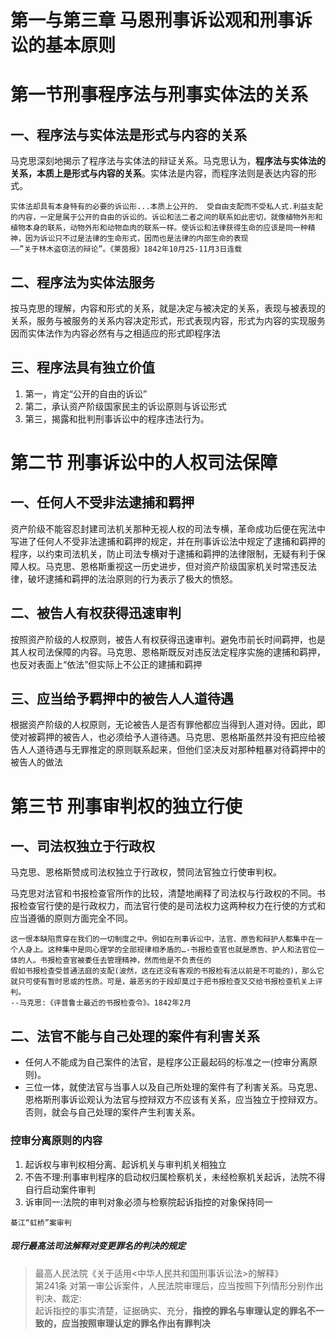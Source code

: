# 第一与第三章 马恩刑事诉讼观和刑事诉讼的基本原则
# 第一节刑事程序法与刑事实体法的关系
## 一、程序法与实体法是形式与内容的关系
马克思深刻地揭示了程序法与实体法的辩证关系。马克思认为，**程序法与实体法的关系，本质上是形式与内容的关系**。实体法是内容，而程序法则是表达内容的形式。
~~~
实体法却具有本身特有的必要的诉讼形...本质上公开的、 受自由支配而不受私人式.利益支配的内容，一定是属于公开的自由的诉讼的。诉讼和法二者之间的联系如此密切，就像植物外形和植物本身的联系，动物外形和动物血肉的联系一样。使诉讼和法律获得生命的应该是同一种精神，因为诉讼只不过是法律的生命形式，因而也是法律的内部生命的表现
——”关于林木盗窃法的辩论”。《莱茵报》1842年10月25-11月3日连载
~~~
## 二、程序法为实体法服务
按马克思的理解，内容和形式的关系，就是决定与被决定的关系，表现与被表现的关系，服务与被服务的关系内容决定形式，形式表现内容，形式为内容的实现服务因而实体法作为内容必然有与之相适应的形式即程序法
## 三、程序法具有独立价值
1. 第一，肯定“公开的自由的诉讼”
2. 第二，承认资产阶级国家民主的诉讼原则与诉讼形式
3. 第三，揭露和批判刑事诉讼中的程序违法行为。
# 第二节 刑事诉讼中的人权司法保障
## 一、任何人不受非法逮捕和羁押
资产阶级不能容忍封建司法机关那种无视人权的司法专横，革命成功后便在宪法中写进了任何人不受非法逮捕和羁押的规定，并在刑事诉讼法中规定了逮捕和羁押的程序，以约束司法机关，防止司法专横对于逮捕和羁押的法律限制，无疑有利于保障人权。马克思、恩格斯重视这一历史进步，但对资产阶级国家机关时常违反法律，破坏逮捕和羁押的法治原则的行为表示了极大的愤怒。
## 二、被告人有权获得迅速审判
按照资产阶级的人权原则，被告人有权获得迅速审判。避免市前长时间羁押，也是其人权司法保障的内容。马克思、恩格斯既反对违反法定程序实施的逮捕和羁押，也反对表面上“依法”但实际上不公正的建捕和羁押
## 三、应当给予羁押中的被告人人道待遇
根据资产阶级的人权原则，无论被告人是否有罪他都应当得到人道对待。因此，即使对被羁押的被告人，也必须给予人道待遇。马克思、恩格斯虽然并没有把应给被告人人道待遇与无罪推定的原则联系起来，但他们坚决反对那种粗暴对待羁押中的被告人的做法
# 第三节 刑事审判权的独立行使
## 一、司法权独立于行政权
马克思、恩格斯赞成司法权独立于行政权，赞同法官独立行使审判权。

马克思对法官和书报检查官所作的比较，清楚地阐释了司法权与行政权的不同。书报检查官行使的是行政权力，而法官行使的是司法权力这两种权力在行使的方式和应当遵循的原则方面完全不同。
~~~
这一恨本缺陷贯穿在我们的一切制度之中。例如在刑事诉讼中，法官、原告和辩护人都集中在一个人身上。这种集中是同心理学的全部规律相矛盾的…-书报检查官也就是原告、护人和法官位一体的人。书报检查官被委任去管理精神，然而他是不负责任的
假如书报检查受普通法庭的支配(波然，这在还没有客观的书报检有法以前是不可能的)，那么它就只可使有暂时思或的性质。可是，最恶劣的于段却莫过于把书报检查又交给书报检查机关上评判。
--马克思:《评普鲁士最近的书报检查令》。1842年2月
~~~
## 二、法官不能与自己处理的案件有利害关系
- 任何人不能成为自己案件的法官，是程序公正最起码的标准之一(控审分离原则)。
- 三位一体，就使法官与当事人以及自己所处理的案件有了利害关系。马克思、恩格斯刑事诉讼观认为法官与控辩双方不应该有关系，应当独立于控辩双方。否则，就会与自己处理的案件产生利害关系。
### 控审分离原则的内容
1. 起诉权与审判权相分离、起诉机关与审判机关相独立
2. 不告不理:刑事审判程序的启动权归属检察机关，未经检察机关起诉，法院不得自行启动案件审判
3. 诉审同一:法院的审判对象必须与检察院起诉指控的对象保持同一
~~~
綦江“虹桥”案审判
~~~
##### 现行最高法司法解释对变更罪名的判决的规定
>最高人民法院《关于适用<中华人民共和国刑事诉讼法>的解释》\
第241条 对第一审公诉案件，人民法院审理后，应当按照下列情形分别作出判决、裁定:\
起诉指控的事实清楚，证据确实、充分，**指控的罪名与审理认定的罪名不一致的，应当按照审理认定的罪名作出有罪判决**